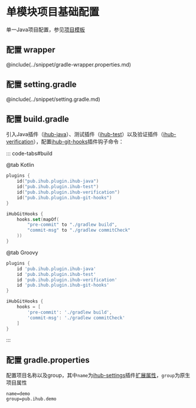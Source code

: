 # 单模块项目基础配置

单一Java项目配置，参见[项目模板](https://github.com/ihub-pub/single-template)

## 配置 wrapper

@include(../snippet/gradle-wrapper.properties.md)

## 配置 setting.gradle

@include(../snippet/setting.gradle.md)

## 配置 build.gradle

引入Java插件（[ihub-java](../iHubJava)）、测试插件（[ihub-test](../iHubTest)）以及验证插件（[ihub-verification](../iHubVerification)），配置[ihub-git-hooks](../iHubGitHooks)插件钩子命令：

::: code-tabs#build

@tab Kotlin

```kotlin
plugins {
    id("pub.ihub.plugin.ihub-java")
    id("pub.ihub.plugin.ihub-test")
    id("pub.ihub.plugin.ihub-verification")
    id("pub.ihub.plugin.ihub-git-hooks")
}

iHubGitHooks {
    hooks.set(mapOf(
        "pre-commit" to "./gradlew build",
        "commit-msg" to "./gradlew commitCheck"
    ))
}
```

@tab Groovy

```groovy
plugins {
    id 'pub.ihub.plugin.ihub-java'
    id 'pub.ihub.plugin.ihub-test'
    id 'pub.ihub.plugin.ihub-verification'
    id 'pub.ihub.plugin.ihub-git-hooks'
}

iHubGitHooks {
    hooks = [
        'pre-commit': './gradlew build',
        'commit-msg': './gradlew commitCheck'
    ]
}
```

:::

## 配置 gradle.properties

配置项目名称以及group，其中`name`为[ihub-settings](../iHubSettings)插件[扩展属性](../iHubSettings#扩展属性)，`group`为原生项目属性

```properties
name=demo
group=pub.ihub.demo
```
